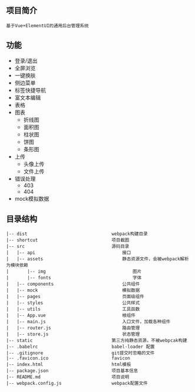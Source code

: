 ## 项目简介

    基于Vue+ElementUI的通用后台管理系统

## 功能

- 登录/退出
- 全屏浏览
- 一键换肤
- 侧边菜单
- 标签快捷导航
- 富文本编辑
- 表格
- 图表
  - 折线图
  - 面积图
  - 柱状图
  - 饼图
  - 条形图
- 上传
  - 头像上传
  - 文件上传
- 错误处理
  - 403
  - 404
- mock模拟数据


## 目录结构

```
|-- dist								webpack构建目录
|-- shortcut							项目截图
|-- src									源码目录
|	|-- api									接口
|	|-- assets								静态资源文件，会被webpack解析为模块依赖
|		|-- img									图片
|		|-- fonts								字体
|	|-- components                      	公共组件
|	|-- mock								模拟数据
|	|-- pages								页面级组件	
|	|--	styles								公共样式
|	|-- utils								工具函数	
|	|-- App.vue								根组件
|	|-- main.js								入口文件，加载各种组件
|	|-- router.js							路由管理	
|	|-- store.js							状态管理
|-- static								第三方纯静态资源，不被webpcak构建
|-- .babelrc							babel-loader 配置
|-- .gitignore							git提交时忽略的文件
|-- .favicon.ico   					    favicon
|-- index.html							html模板
|--	package.json						项目基本信息
|-- README.md							项目说明
|-- webpack.config.js					webpack配置文件
```

